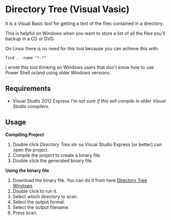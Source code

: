Directory Tree (Visual Vasic)
=====================

It is a Visual Basic tool for getting a text of the files contained in a directory. 

This is helpful on Windows when you want to store a list of all the files you'll backup in a CD or DVD.

On Linux there is no need for this tool because you can achieve this with:
```
find . -name "*.*"
```

I wrote this tool thinking on Windows users that don't know how to use Power Shell or/and using older Windows versions.

## Requirements
- Visual Studio 2012 Express
*I'm not sure if this will compile in older Visual Studio compilers.*


## Usage

**Compiling Project**
1. Double click *Directory Tree.sln* so Visual Studio Express [or better] can open the project.
2. Compile the project to create a binary file.
3. Double click the generated binary file.

**Using the binary file**

1. Download the binary file. You can do it from here [Directory Tree Windows](https://github.com/LagrangianPoint/Directory-Tree-Visual-Basic/raw/master/Directory%20Tree/Directory%20Tree/bin/Debug/Directory%20Tree.zip )
2. Double click to run it.
3. Select which directory to scan.
4. Select the output format.
5. Select the output filename.
6. Press scan.




